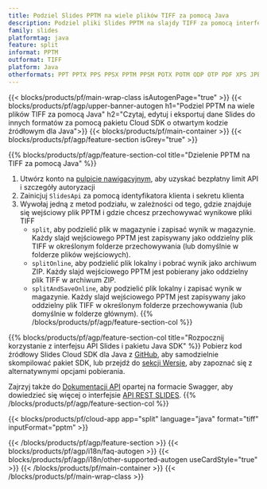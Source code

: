 ```yaml
---
title: Podziel Slides PPTM na wiele plików TIFF za pomocą Java
description: Podziel pliki Slides PPTM na slajdy TIFF za pomocą interfejsu API REST i pakietu Java SDK o otwartym kodzie źródłowym
family: slides
platformtag: java
feature: split
informat: PPTM
outformat: TIFF
platform: Java
otherformats: PPT PPTX PPS PPSX PPTM PPSM POTX POTM ODP OTP PDF XPS JPEG PNG BMP SVG HTML5 MD GIF XAML
---
```


{{< blocks/products/pf/main-wrap-class isAutogenPage="true" >}}
{{< blocks/products/pf/agp/upper-banner-autogen h1="Podziel PPTM na wiele plików TIFF za pomocą Java" h2="Czytaj, edytuj i eksportuj dane Slides do innych formatów za pomocą pakietu Cloud SDK o otwartym kodzie źródłowym dla Java">}}
{{< blocks/products/pf/main-container >}}
{{< blocks/products/pf/agp/feature-section isGrey="true" >}}

{{% blocks/products/pf/agp/feature-section-col title="Dzielenie PPTM na TIFF za pomocą Java" %}}
1. Utwórz konto na <a href="https://dashboard.aspose.cloud/">pulpicie nawigacyjnym</a>, aby uzyskać bezpłatny limit API i szczegóły autoryzacji
1. Zainicjuj ```SlidesApi``` za pomocą identyfikatora klienta i sekretu klienta
1. Wywołaj jedną z metod podziału, w zależności od tego, gdzie znajduje się wejściowy plik PPTM i gdzie chcesz przechowywać wynikowe pliki TIFF
    - ```split```, aby podzielić plik w magazynie i zapisać wynik w magazynie. Każdy slajd wejściowego PPTM jest zapisywany jako oddzielny plik TIFF w określonym folderze przechowywania (lub domyślnie w folderze plików wejściowych).
    - ```splitOnline```, aby podzielić plik lokalny i pobrać wynik jako archiwum ZIP. Każdy slajd wejściowego PPTM jest pobierany jako oddzielny plik TIFF w archiwum ZIP.
    - ```splitAndSaveOnline```, aby podzielić plik lokalny i zapisać wynik w magazynie. Każdy slajd wejściowego PPTM jest zapisywany jako oddzielny plik TIFF w określonym folderze przechowywania (lub domyślnie w folderze głównym).
{{% /blocks/products/pf/agp/feature-section-col %}}

{{% blocks/products/pf/agp/feature-section-col title="Rozpocznij korzystanie z interfejsu API Slides i pakietu Java SDK" %}}
Pobierz kod źródłowy Slides Cloud SDK dla Java z [GitHub](https://github.com/aspose-slides-cloud/aspose-slides-cloud-java), aby samodzielnie skompilować pakiet SDK, lub przejdź do [sekcji Wersje](https://releases.aspose.cloud/), aby zapoznać się z alternatywnymi opcjami pobierania.

Zajrzyj także do [Dokumentacji API](https://apireference.aspose.cloud/slides/) opartej na formacie Swagger, aby dowiedzieć się więcej o interfejsie [API REST SLIDES](https://products.aspose.cloud/slides/curl/).
{{% /blocks/products/pf/agp/feature-section-col %}}

{{< blocks/products/pf/cloud-app app="split" language="java" format="tiff" inputFormat="pptm" >}}

{{< /blocks/products/pf/agp/feature-section >}}
{{< blocks/products/pf/agp/i18n/faq-autogen >}}
{{< blocks/products/pf/agp/i18n/other-supported-autogen useCardStyle="true" >}}
{{< /blocks/products/pf/main-container >}}
{{< /blocks/products/pf/main-wrap-class >}}
